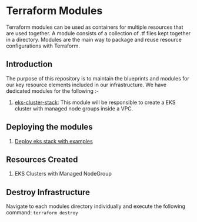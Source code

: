 # Terraform Modules

Terraform modules can be used as containers for multiple resources that are used together. A module consists of a collection of .tf files kept together in a directory.
Modules are the main way to package and reuse resource configurations with Terraform.

## Introduction

The purpose of this repository is to maintain the blueprints and modules for our key resource elements included in our infrastructure. We have dedicated modules for the following :-

1. [eks-cluster-stack](./modules/eks-cluster-stack/):
   This module will be responsible to create a EKS cluster with managed node groups inside a VPC.

## Deploying the modules

1. [Deploy eks stack with examples](./docs/deploy-eks-module.md)

## Resources Created

1. EKS Clusters with Managed NodeGroup

## Destroy Infrastructure

Navigate to each modules directory individually and execute the following command:
`terraform destroy`
